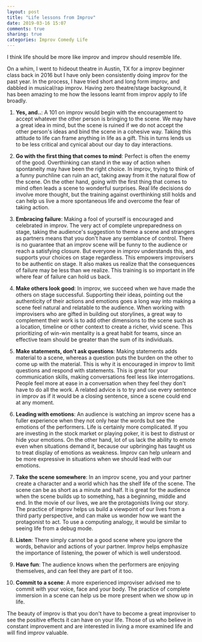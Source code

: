 ```yaml
---
layout: post
title: "Life lessons from Improv"
date: 2019-03-16 15:07
comments: true
sharing: true
categories: Improv Comedy Life
---
```


I think life should be more like improv and improv should resemble life.

On a whim, I went to hideout theatre in Austin, TX for a improv beginner class back in 2016 but I have only been consistently doing improv for the past year. In the process, I have tried short and long form improv, and dabbled in musical/rap improv. Having zero theatre/stage background, it has been amazing to me how the lessons learnt from improv apply to life broadly.

1. **Yes, and..**: A 101 on improv would begin with the encouragement to accept whatever the other person is bringing to the scene. We may have a great idea in mind, but the scene is ruined if we do not accept the other person's ideas and bind the scene in a cohesive way. Taking this attitude to life can frame anything in life as a gift. This in turns lends us to be less critical and cynical about our day to day interactions.

2. **Go with the first thing that comes to mind**: Perfect is often the enemy of the good. Overthinking can stand in the way of action when spontaneity may have been the right choice. In improv, trying to think of a funny punchline can ruin an act, taking away from it the natural flow of the scene. On the other hand, going with the first thing that comes to mind often leads a scene to wonderful surprises. Real life decisions do involve more thought, but the training against overthinking still holds and can help us live a more spontaneous life and overcome the fear of taking action.

3. **Embracing failure**: Making a fool of yourself is encouraged and celebrated in improv. The very act of complete unpreparedness on stage, taking the audience's suggestion to theme a scene and strangers as partners means that you don't have any semblance of control. There is no guarantee that an improv scene will be funny to the audience or reach a satisfying closure. But everyone in improv understands this, and supports your choices on stage regardless. This empowers improvisers to be authentic on stage. It also makes us realize that the consequences of failure may be less than we realize. This training is so important in life where fear of failure can hold us back.

4. **Make others look good**: In improv, we succeed when we have made the others on stage successful. Supporting their ideas, pointing out the authenticity of their actions and emotions goes a long way into making a scene feel natural and relatable to the audience. When working with improvisers who are gifted in building out storylines, a great way to complement their work is to add other dimensions to the scene such as a location, timeline or other context to create a richer, vivid scene. This prioritizing of win-win mentality is a great habit for teams, since an effective team should be greater than the sum of its individuals.

5. **Make statements, don't ask questions**: 
Making statements adds material to a scene, whereas a question puts the burden on the other to come up with the material. This is why it is encouraged in improv to limit questions and respond with statements. This is great for your communication skills, making conversations feel less like interrogations. People feel more at ease in a conversation when they feel they don't have to do all the work. A related advice is to try and use every sentence in improv as if it would be a closing sentence, since a scene could end at any moment. <!-- more -->

6. **Leading with emotions**: 
An audience is watching an improv scene has a fuller experience when they not only hear the words but see the emotions of the performers. Life is certainly more complicated. If you are investing in the stock market or playing poker, it is best to distrust or hide your emotions. On the other hand, lot of us lack the ability to emote even when situations demand it, because our upbringing has taught us to treat display of emotions as weakness. Improv can help unlearn and be more expressive in situations when we should lead with our emotions.

7. **Take the scene somewhere**: In an improv scene, you and your partner create a character and a world which has the shelf life of the scene. The scene can be as short as a minute and half. It is great for the audience when the scene builds up to something, has a beginning, middle and end. In the movie of our lives, we are the protagonists living our story. The practice of improv helps us build a viewpoint of our lives from a third party perspective, and can make us wonder how we want the protagonist to act. To use a computing analogy, it would be similar to seeing life from a debug mode.

8. **Listen**: There simply cannot be a good scene where you ignore the words, behavior and actions of your partner. Improv helps emphasize the importance of listening, the power of which is well understood.

9. **Have fun**: The audience knows when the performers are enjoying themselves, and can feel they are part of it too. 

10. **Commit to a scene**: A more experienced improviser advised me to commit with your voice, face and your body. The practice of complete immersion in a scene can help us be more present when we show up in life.

The beauty of improv is that you don't have to become a great improviser to see the positive effects it can have on your life. Those of us who believe in constant improvement and are interested in living a more examined life and will find improv valuable.